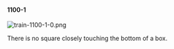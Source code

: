 #### 1100-1
![train-1100-1-0.png](https://github.com/lil-lab/nlvr/raw/master/nlvr/train/images/15/train-1100-1-0.png "train-1100-1-0.png")

There is no square closely touching the bottom of a box.